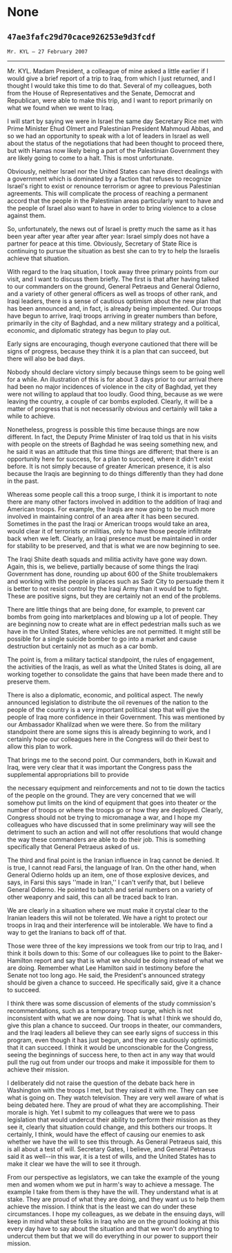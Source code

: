 # None
## `47ae3fafc29d70cace926253e9d3fcdf`
`Mr. KYL — 27 February 2007`

---


Mr. KYL. Madam President, a colleague of mine asked a little earlier 
if I would give a brief report of a trip to Iraq, from which I just 
returned, and I thought I would take this time to do that. Several of 
my colleagues, both from the House of Representatives and the Senate, 
Democrat and Republican, were able to make this trip, and I want to 
report primarily on what we found when we went to Iraq.

I will start by saying we were in Israel the same day Secretary Rice 
met with Prime Minister Ehud Olmert and Palestinian President Mahmoud 
Abbas, and so we had an opportunity to speak with a lot of leaders in 
Israel as well about the status of the negotiations that had been 
thought to proceed there, but with Hamas now likely being a part of the 
Palestinian Government they are likely going to come to a halt. This is 
most unfortunate.

Obviously, neither Israel nor the United States can have direct 
dealings with a government which is dominated by a faction that refuses 
to recognize Israel's right to exist or renounce terrorism or agree to 
previous Palestinian agreements. This will complicate the process of 
reaching a permanent accord that the people in the Palestinian areas 
particularly want to have and the people of Israel also want to have in 
order to bring violence to a close against them.

So, unfortunately, the news out of Israel is pretty much the same as 
it has been year after year after year after year: Israel simply does 
not have a partner for peace at this time. Obviously, Secretary of 
State Rice is continuing to pursue the situation as best she can to try 
to help the Israelis achieve that situation.

With regard to the Iraq situation, I took away three primary points 
from our visit, and I want to discuss them briefly. The first is that 
after having talked to our commanders on the ground, General Petraeus 
and General Odierno, and a variety of other general officers as well as 
troops of other rank, and Iraqi leaders, there is a sense of cautious 
optimism about the new plan that has been announced and, in fact, is 
already being implemented. Our troops have begun to arrive, Iraqi 
troops arriving in greater numbers than before, primarily in the city 
of Baghdad, and a new military strategy and a political, economic, and 
diplomatic strategy has begun to play out.

Early signs are encouraging, though everyone cautioned that there 
will be signs of progress, because they think it is a plan that can 
succeed, but there will also be bad days.

Nobody should declare victory simply because things seem to be going 
well for a while. An illustration of this is for about 3 days prior to 
our arrival there had been no major incidences of violence in the city 
of Baghdad, yet they were not willing to applaud that too loudly. Good 
thing, because as we were leaving the country, a couple of car bombs 
exploded. Clearly, it will be a matter of progress that is not 
necessarily obvious and certainly will take a while to achieve.

Nonetheless, progress is possible this time because things are now 
different. In fact, the Deputy Prime Minister of Iraq told us that in 
his visits with people on the streets of Baghdad he was seeing 
something new, and he said it was an attitude that this time things are 
different; that there is an opportunity here for success, for a plan to 
succeed, where it didn't exist before. It is not simply because of 
greater American presence, it is also because the Iraqis are beginning 
to do things differently than they had done in the past.

Whereas some people call this a troop surge, I think it is important 
to note there are many other factors involved in addition to the 
addition of Iraqi and American troops. For example, the Iraqis are now 
going to be much more involved in maintaining control of an area after 
it has been secured. Sometimes in the past the Iraqi or American troops 
would take an area, would clear it of terrorists or militias, only to 
have those people infiltrate back when we left. Clearly, an Iraqi 
presence must be maintained in order for stability to be preserved, and 
that is what we are now beginning to see.

The Iraqi Shiite death squads and militia activity have gone way 
down. Again, this is, we believe, partially because of some things the 
Iraqi Government has done, rounding up about 600 of the Shiite 
troublemakers and working with the people in places such as Sadr City 
to persuade them it is better to not resist control by the Iraqi Army 
than it would be to fight. These are positive signs, but they are 
certainly not an end of the problems.

There are little things that are being done, for example, to prevent 
car bombs from going into marketplaces and blowing up a lot of people. 
They are beginning now to create what are in effect pedestrian malls 
such as we have in the United States, where vehicles are not permitted. 
It might still be possible for a single suicide bomber to go into a 
market and cause destruction but certainly not as much as a car bomb.

The point is, from a military tactical standpoint, the rules of 
engagement, the activities of the Iraqis, as well as what the United 
States is doing, all are working together to consolidate the gains that 
have been made there and to preserve them.


There is also a diplomatic, economic, and political aspect. The newly 
announced legislation to distribute the oil revenues of the nation to 
the people of the country is a very important political step that will 
give the people of Iraq more confidence in their Government. This was 
mentioned by our Ambassador Khalilzad when we were there. So from the 
military standpoint there are some signs this is already beginning to 
work, and I certainly hope our colleagues here in the Congress will do 
their best to allow this plan to work.

That brings me to the second point. Our commanders, both in Kuwait 
and Iraq, were very clear that it was important the Congress pass the 
supplemental appropriations bill to provide


the necessary equipment and reinforcements and not to tie down the 
tactics of the people on the ground. They are very concerned that we 
will somehow put limits on the kind of equipment that goes into theater 
or the number of troops or where the troops go or how they are 
deployed. Clearly, Congress should not be trying to micromanage a war, 
and I hope my colleagues who have discussed that in some preliminary 
way will see the detriment to such an action and will not offer 
resolutions that would change the way these commanders are able to do 
their job. This is something specifically that General Petraeus asked 
of us.

The third and final point is the Iranian influence in Iraq cannot be 
denied. It is true, I cannot read Farsi, the language of Iran. On the 
other hand, when General Odierno holds up an item, one of those 
explosive devices, and says, in Farsi this says ''made in Iran,'' I 
can't verify that, but I believe General Odierno. He pointed to batch 
and serial numbers on a variety of other weaponry and said, this can 
all be traced back to Iran.

We are clearly in a situation where we must make it crystal clear to 
the Iranian leaders this will not be tolerated. We have a right to 
protect our troops in Iraq and their interference will be intolerable. 
We have to find a way to get the Iranians to back off of that.

Those were three of the key impressions we took from our trip to 
Iraq, and I think it boils down to this: Some of our colleagues like to 
point to the Baker-Hamilton report and say that is what we should be 
doing instead of what we are doing. Remember what Lee Hamilton said in 
testimony before the Senate not too long ago. He said, the President's 
announced strategy should be given a chance to succeed. He specifically 
said, give it a chance to succeed.

I think there was some discussion of elements of the study 
commission's recommendations, such as a temporary troop surge, which is 
not inconsistent with what we are now doing. That is what I think we 
should do, give this plan a chance to succeed. Our troops in theater, 
our commanders, and the Iraqi leaders all believe they can see early 
signs of success in this program, even though it has just begun, and 
they are cautiously optimistic that it can succeed. I think it would be 
unconscionable for the Congress, seeing the beginnings of success here, 
to then act in any way that would pull the rug out from under our 
troops and make it impossible for them to achieve their mission.

I deliberately did not raise the question of the debate back here in 
Washington with the troops I met, but they raised it with me. They can 
see what is going on. They watch television. They are very well aware 
of what is being debated here. They are proud of what they are 
accomplishing. Their morale is high. Yet I submit to my colleagues that 
were we to pass legislation that would undercut their ability to 
perform their mission as they see it, clearly that situation could 
change, and this bothers our troops. It certainly, I think, would have 
the effect of causing our enemies to ask whether we have the will to 
see this through. As General Petraeus said, this is all about a test of 
will. Secretary Gates, I believe, and General Petraeus said it as 
well--in this war, it is a test of wills, and the United States has to 
make it clear we have the will to see it through.

From our perspective as legislators, we can take the example of the 
young men and women whom we put in harm's way to achieve a message. The 
example I take from them is they have the will. They understand what is 
at stake. They are proud of what they are doing, and they want us to 
help them achieve the mission. I think that is the least we can do 
under these circumstances. I hope my colleagues, as we debate in the 
ensuing days, will keep in mind what these folks in Iraq who are on the 
ground looking at this every day have to say about the situation and 
that we won't do anything to undercut them but that we will do 
everything in our power to support their mission.